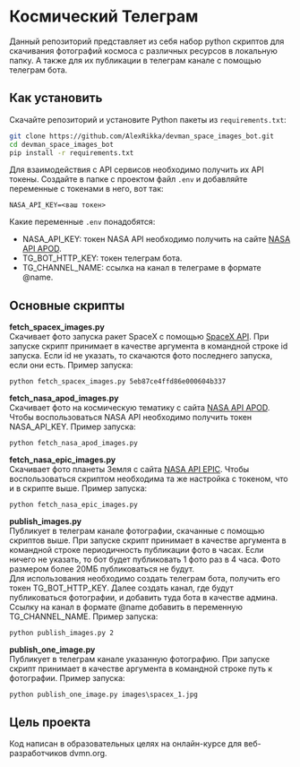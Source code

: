 # Космический Телеграм
Данный репозиторий представляет из себя набор python скриптов для скачивания фотографий космоса с различных ресурсов в локальную папку. А также для их публикации в телеграм канале с помощью телеграм бота.


## Как установить
Скачайте репозиторий и установите Python пакеты из `requirements.txt`:
```bash
git clone https://github.com/AlexRikka/devman_space_images_bot.git
cd devman_space_images_bot
pip install -r requirements.txt
```
Для взаимодействия с API сервисов необходимо получить их API токены. Создайте в папке с проектом файл `.env` и добавляйте переменные с токенами в него, вот так:
```
NASA_API_KEY=<ваш токен>
```
Какие переменные `.env` понадобятся:  
- NASA_API_KEY: токен NASA API необходимо получить на сайте [NASA API APOD](https://api.nasa.gov/#apod).
- TG_BOT_HTTP_KEY: токен телеграм бота.
- TG_CHANNEL_NAME: ссылка на канал в телеграме в формате @name.

## Основные скрипты

**fetch_spacex_images.py**  
Скачивает фото запуска ракет SpaceX с помощью [SpaceX API](https://github.com/r-spacex/SpaceX-API). При запуске скрипт принимает в качестве аргумента в командной строке id запуска. Если id не указать, то скачаются фото последнего запуска, если они есть. Пример запуска:
```
python fetch_spacex_images.py 5eb87ce4ffd86e000604b337 
```

**fetch_nasa_apod_images.py**  
Скачивает фото на космическую тематику с сайта [NASA API APOD](https://api.nasa.gov/#apod). Чтобы воспользоваться NASA API необходимо получить токен NASA_API_KEY. Пример запуска:
```
python fetch_nasa_apod_images.py
```
**fetch_nasa_epic_images.py**  
Скачивает фото планеты Земля с сайта [NASA API EPIC](https://api.nasa.gov/#epic). Чтобы воспользоваться скриптом необходима та же настройка с токеном, что и в скрипте выше. Пример запуска:
```
python fetch_nasa_epic_images.py
```
**publish_images.py**  
Публикует в телеграм канале фотографии, скачанные с помощью скриптов выше. При запуске скрипт принимает в качестве аргумента в командной строке периодичность публикации фото в часах. Если ничего не указать, то бот будет публиковать 1 фото раз в 4 часа. Фото размером более 20МБ публиковаться не будут.  
Для использования необходимо создать телеграм бота, получить его токен TG_BOT_HTTP_KEY. Далее создать канал, где будут публиковаться фотографии, и добавить туда бота в качестве админа. Ссылку на канал в формате @name добавить в переменную TG_CHANNEL_NAME. Пример запуска:

```
python publish_images.py 2
```

**publish_one_image.py**  
Публикует в телеграм канале указанную фотографию. При запуске скрипт принимает в качестве аргумента в командной строке путь к фотографии. Пример запуска:
```
python publish_one_image.py images\spacex_1.jpg
```

## Цель проекта
Код написан в образовательных целях на онлайн-курсе для веб-разработчиков dvmn.org.